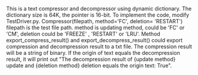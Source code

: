 This is a text compressor and decompressor using dynamic dictionary.
The dictionary size is 64K, the pointer is 16-bit.
To implement the code, modify TestDriver.py.
Compressor(filepath, method='FC', deletion= 'RESTART')
filepath is the test file path.
method is updating method, could be 'FC' or 'CM',
deletion could be 'FREEZE' , 'RESTART' or 'LRU'.
Method export_compress_result() and export_decompress_result() could export compression and decompression result to a txt file. The compression result will be a string of binary. 
If the origin of text equals the decompression result, it will print out "The decompression result of {update method} update and {deletion method} deletion equals the origin text:  True".
